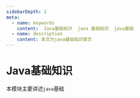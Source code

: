```yaml
---
sidebarDepth: 2
meta:
  - name: keywords
    content:  Java基础知识  java 基础知识  java基础
  - name: description
    content: 本文为java基础知识首页
---
```


# Java基础知识

本模块主要讲述`java`基础







